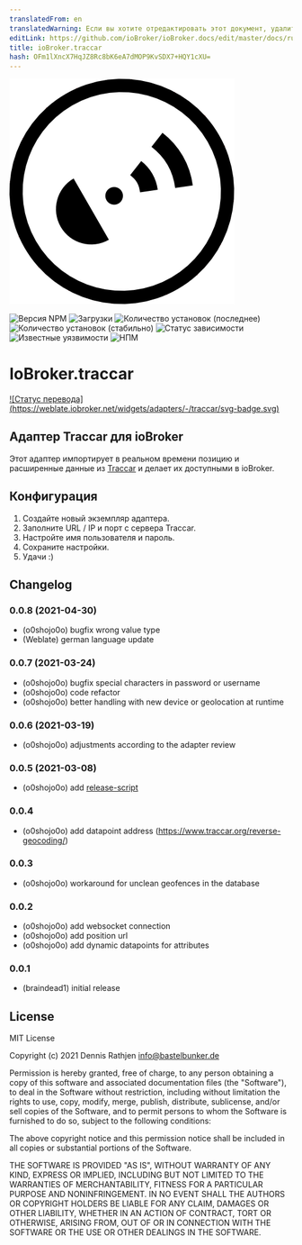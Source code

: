 ```yaml
---
translatedFrom: en
translatedWarning: Если вы хотите отредактировать этот документ, удалите поле «translationFrom», в противном случае этот документ будет снова автоматически переведен
editLink: https://github.com/ioBroker/ioBroker.docs/edit/master/docs/ru/adapterref/iobroker.traccar/README.md
title: ioBroker.traccar
hash: OFm1lXncX7HqJZ8Rc8bK6eA7dMOP9KvSDX7+HQY1cXU=
---
```

![Логотип](../../../en/adapterref/iobroker.traccar/admin/traccar.png)

![Версия NPM](http://img.shields.io/npm/v/iobroker.traccar.svg?dummy=unused)
![Загрузки](https://img.shields.io/npm/dm/iobroker.traccar.svg?dummy=unused)
![Количество установок (последнее)](https://iobroker.live/badges/traccar-installed.svg?dummy=unused)
![Количество установок (стабильно)](https://iobroker.live/badges/traccar-stable.svg?dummy=unused)
![Статус зависимости](https://img.shields.io/david/o0shojo0o/iobroker.traccar.svg?dummy=unused)
![Известные уязвимости](https://snyk.io/test/github/o0shojo0o/ioBroker.traccar/badge.svg?dummy=unused)
![НПМ](https://nodei.co/npm/iobroker.traccar.png?downloads=true)

# IoBroker.traccar
[![Статус перевода] (https://weblate.iobroker.net/widgets/adapters/-/traccar/svg-badge.svg)](https://weblate.iobroker.net/engage/adapters/?utm_source=widget)

## Адаптер Traccar для ioBroker
Этот адаптер импортирует в реальном времени позицию и расширенные данные из [Traccar](https://www.traccar.org) и делает их доступными в ioBroker.

## Конфигурация
1. Создайте новый экземпляр адаптера.
2. Заполните URL / IP и порт с сервера Traccar.
3. Настройте имя пользователя и пароль.
4. Сохраните настройки.
5. Удачи :)

## Changelog

<!--
 https://github.com/AlCalzone/release-script#usage
    npm run release minor -- --all 0.9.8 -> 0.10.0
    npm run release patch -- --all 0.9.8 -> 0.9.9
    npm run release prerelease beta -- --all v0.2.1 -> v0.2.2-beta.0
	Placeholder for the next version (at the beginning of the line):
	### **WORK IN PROGRESS**
-->

### 0.0.8 (2021-04-30)

-   (o0shojo0o) bugfix wrong value type
-   (Weblate) german language update

### 0.0.7 (2021-03-24)

-   (o0shojo0o) bugfix special characters in password or username
-   (o0shojo0o) code refactor
-   (o0shojo0o) better handling with new device or geolocation at runtime

### 0.0.6 (2021-03-19)

-   (o0shojo0o) adjustments according to the adapter review

### 0.0.5 (2021-03-08)

-   (o0shojo0o) add [release-script](https://github.com/AlCalzone/release-script)

### 0.0.4

-   (o0shojo0o) add datapoint address (https://www.traccar.org/reverse-geocoding/)

### 0.0.3

-   (o0shojo0o) workaround for unclean geofences in the database

### 0.0.2

-   (o0shojo0o) add websocket connection
-   (o0shojo0o) add position url
-   (o0shojo0o) add dynamic datapoints for attributes

### 0.0.1

-   (braindead1) initial release

## License

MIT License

Copyright (c) 2021 Dennis Rathjen <info@bastelbunker.de>

Permission is hereby granted, free of charge, to any person obtaining a copy
of this software and associated documentation files (the "Software"), to deal
in the Software without restriction, including without limitation the rights
to use, copy, modify, merge, publish, distribute, sublicense, and/or sell
copies of the Software, and to permit persons to whom the Software is
furnished to do so, subject to the following conditions:

The above copyright notice and this permission notice shall be included in all
copies or substantial portions of the Software.

THE SOFTWARE IS PROVIDED "AS IS", WITHOUT WARRANTY OF ANY KIND, EXPRESS OR
IMPLIED, INCLUDING BUT NOT LIMITED TO THE WARRANTIES OF MERCHANTABILITY,
FITNESS FOR A PARTICULAR PURPOSE AND NONINFRINGEMENT. IN NO EVENT SHALL THE
AUTHORS OR COPYRIGHT HOLDERS BE LIABLE FOR ANY CLAIM, DAMAGES OR OTHER
LIABILITY, WHETHER IN AN ACTION OF CONTRACT, TORT OR OTHERWISE, ARISING FROM,
OUT OF OR IN CONNECTION WITH THE SOFTWARE OR THE USE OR OTHER DEALINGS IN THE
SOFTWARE.